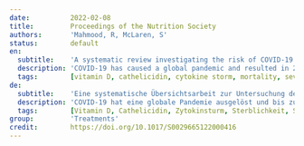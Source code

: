 ```yaml
---
date:          2022-02-08
title:         Proceedings of the Nutrition Society
authors:       'Mahmood, R, McLaren, S'
status:        default
en:
  subtitle:    'A systematic review investigating the risk of COVID-19 severity and mortality associated with vitamin D sufficiency and deficiency within the adult population'
  description: 'COVID-19 has caused a global pandemic and resulted in 230 million cases and 4.72 million deaths worldwide as of 24 Sep 2021. Vitamin D (VitD) affects the immune system through the regulation of cathelicidin and Th1 cytokine synthesis. Cathelicidin prevents respiratory illnesses by damaging viral cell membranes. COVID-19 infection is associated with an inflammatory cytokine storm. Activated VitD (VDR) receptors down-regulate the synthesis of pro-inflammatory cytokines and increase synthesis of anti-inflammatory cytokines. VitD may decrease the infection risk of COVID-19 by down-regulating ACE2 receptors. Down-regulation of these cytokines by VDRs could mean that VitD can reduce complications associated with COVID-19. Approximately 29% of the UK adult population is VitD deficient and there is a lack of large-scale randomised control trials (RCT’s) on VitD status and COVID-19 mortality and severity. Therefore, this systematic review (SR) aimed to assess the risk of COVID-19 mortality and severity according to VitD status within the adult population (>18 years).'
  tags:        [vitamin D, cathelicidin, cytokine storm, mortality, severity]
de:
  subtitle:    'Eine systematische Übersichtsarbeit zur Untersuchung des Risikos für den Schweregrad von COVID-19 und der Sterblichkeit im Zusammenhang mit Vitamin-D-Mangel und -Unzulänglichkeit in der erwachsenen Bevölkerung'
  description: 'COVID-19 hat eine globale Pandemie ausgelöst und bis zum 24. September 2021 zu 230 Millionen Fällen und 4,72 Millionen Todesfällen weltweit geführt. Vitamin D (VitD) beeinflusst das Immunsystem durch die Regulierung von Cathelicidin und der Synthese von Th1-Zytokinen. Cathelicidin verhindert Atemwegserkrankungen, indem es virale Zellmembranen schädigt. Eine COVID-19-Infektion ist mit einem entzündlichen Zytokinsturm verbunden. Aktivierte VitD (VDR)-Rezeptoren regulieren die Synthese von pro-inflammatorischen Zytokinen herunter und erhöhen die Synthese von anti-inflammatorischen Zytokinen. VitD kann das Infektionsrisiko von COVID-19 verringern, indem es die ACE2-Rezeptoren herunterreguliert. Die Herabregulierung dieser Zytokine durch VDRs könnte bedeuten, dass VitD die mit COVID-19 verbundenen Komplikationen verringern kann. Etwa 29 % der erwachsenen Bevölkerung des Vereinigten Königreichs haben einen VitD-Mangel, und es fehlt an groß angelegten randomisierten Kontrollstudien (RCTs) zum VitD-Status und zur Sterblichkeit und Schwere von COVID-19. Daher zielte diese systematische Übersichtsarbeit (SR) darauf ab, das Risiko der COVID-19-Mortalität und des Schweregrads in Abhängigkeit vom VitD-Status in der erwachsenen Bevölkerung (>18 Jahre) zu bewerten.' 
  tags:        [Vitamin D, Cathelicidin, Zytokinsturm, Sterblichkeit, Schweregrad]
group:         'Treatments'
credit:        https://doi.org/10.1017/S0029665122000416
---
```

